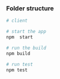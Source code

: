 ### Folder structure

```bash
# client

# start the app
npm  start

# run the build
npm build

# run test
npm test
```
